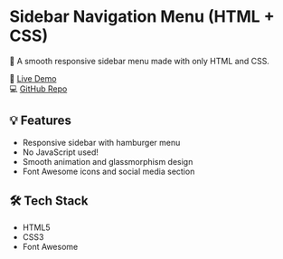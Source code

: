# Sidebar Navigation Menu (HTML + CSS)

🚀 A smooth responsive sidebar menu made with only HTML and CSS.

🔗 [Live Demo](https://soumyadeep-kar.github.io/html-css-sidebar/)  
💻 [GitHub Repo](https://github.com/soumyadeep-kar/html-css-sidebar)

## 💡 Features
- Responsive sidebar with hamburger menu
- No JavaScript used!
- Smooth animation and glassmorphism design
- Font Awesome icons and social media section

## 🛠 Tech Stack
- HTML5
- CSS3
- Font Awesome

